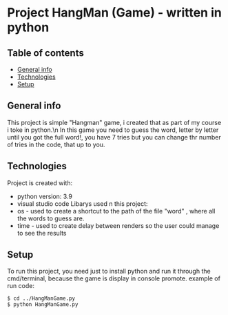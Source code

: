 # Project HangMan (Game) - written in python

## Table of contents
* [General info](#general-info)
* [Technologies](#technologies)
* [Setup](#setup)

## General info
This project is simple "Hangman" game, i created that as part of my course i toke in python.\n
In this game you need to guess the word, letter by letter until you got the full word!,
you have 7 tries but you can change thr number of tries in the code, that up to you.
	
## Technologies
Project is created with:
* python version: 3.9
* visual studio code
Libarys used n this project:
* os - used to create a shortcut to the path of the file "word" , where all the words to guess are.
* time - used to create delay between renders so the user could manage to see the results
	
## Setup
To run this project, you need just to install python and run it through the cmd/terminal, because the game is display in console promote. 
example of run code:
```
$ cd ../HangManGame.py
$ python HangManGame.py
```
